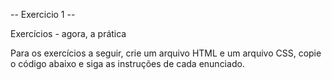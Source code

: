 -- Exercicio 1 --

 Exercícios - agora, a prática

Para os exercícios a seguir, crie um arquivo HTML e um arquivo CSS, copie o código abaixo e siga as instruções de cada enunciado.

